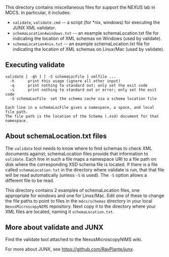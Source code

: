 This directory contains miscellaneous files for support the NEXUS lab
in MDCS.  In particular, it includes:

* `validate`, `validate.cmd` -- a script (for *nix, windows) for executing
  the JUNX XML validator.
* `schemaLocation4windows.txt` -- an example schemaLocation.txt file for
  indicating the location of XML schemas on Windows (used by validate).
* `schemaLocation4nix.txt` -- an example schemaLocation.txt file for
  indicating the location of XML schemas on Linux/Mac (used by validate).

## Executing validate

```
validate [ -qh ] [ -S schemaLocFile ] xmlfile ...
  -h      print this usage (ignore all other input)
  -q      print nothing to standard out; only set the exit code
  -s      print nothing to standard out or error; only set the exit code
  -S schemaLocFile  set the schema cache via a schema location file

Each line in a schemaLocFile gives a namespace, a space, and local file path.
The file path is the location of the Schema (.xsd) document for that namespace.
```
## About schemaLocation.txt files

The `validate` tool needs to know where to find schemas to check XML
documents against; schemaLocation files provide that information to
`validate`.  Each line in such a file maps a namespace URI to a file path on disk 
where the corresponding XSD schema file is located.  If there is a
file called `schemaLocation.txt` in the directory where validate is
run, that that file will be read automatically (unless `-S` is used).
The `-S` option allows a different file to be read. 

This directory contains 2 examples of schemaLocation files, one
appropriate for windows and one for Linux/Mac.  Edit one of these to
change the file paths to point to files in the `mdcs/schemas`
directory in your local `NexusMicroscopyNIMS` repository.  Next copy
it to the directory where your XML files are located, naming it
`schemaLocation.txt`.

## More about validate and JUNX

Find the validate tool attached to the NexusMicroscopyNIMS wiki.

For more about JUNX, see https://github.com/RayPlante/junx.

